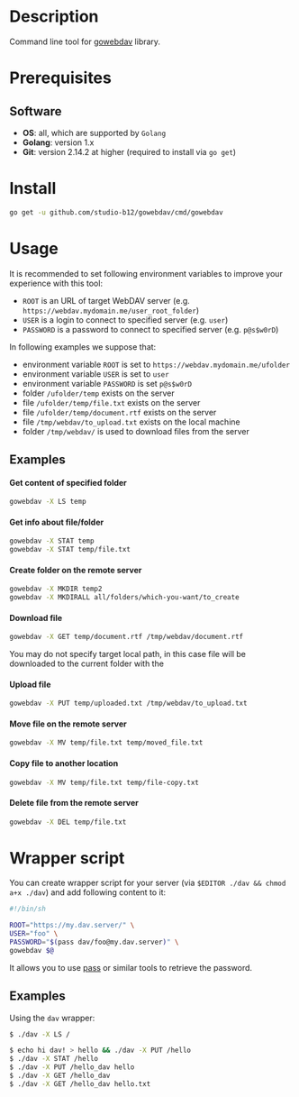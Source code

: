 # Description
Command line tool for [gowebdav](https://github.com/studio-b12/gowebdav) library.

# Prerequisites
## Software
* **OS**: all, which are supported by `Golang`
* **Golang**: version 1.x
* **Git**: version 2.14.2 at higher (required to install via `go get`)

# Install
```sh
go get -u github.com/studio-b12/gowebdav/cmd/gowebdav
```

# Usage
It is recommended to set following environment variables to improve your experience with this tool:
* `ROOT` is an URL of target WebDAV server (e.g. `https://webdav.mydomain.me/user_root_folder`)
* `USER` is a login to connect to specified server (e.g. `user`)
* `PASSWORD` is a password to connect to specified server (e.g. `p@s$w0rD`)

In following examples we suppose that:
* environment variable `ROOT` is set to `https://webdav.mydomain.me/ufolder`
* environment variable `USER` is set to `user`
* environment variable `PASSWORD` is set `p@s$w0rD`
* folder `/ufolder/temp` exists on the server
* file `/ufolder/temp/file.txt` exists on the server
* file `/ufolder/temp/document.rtf` exists on the server
* file `/tmp/webdav/to_upload.txt` exists on the local machine
* folder `/tmp/webdav/` is used to download files from the server

## Examples

#### Get content of specified folder
```sh
gowebdav -X LS temp
```

#### Get info about file/folder
```sh
gowebdav -X STAT temp
gowebdav -X STAT temp/file.txt
```

#### Create folder on the remote server
```sh
gowebdav -X MKDIR temp2
gowebdav -X MKDIRALL all/folders/which-you-want/to_create
```

#### Download file
```sh
gowebdav -X GET temp/document.rtf /tmp/webdav/document.rtf
```

You may do not specify target local path, in this case file will be downloaded to the current folder with the

#### Upload file
```sh
gowebdav -X PUT temp/uploaded.txt /tmp/webdav/to_upload.txt
```

#### Move file on the remote server
```sh
gowebdav -X MV temp/file.txt temp/moved_file.txt
```

#### Copy file to another location
```sh
gowebdav -X MV temp/file.txt temp/file-copy.txt
```

#### Delete file from the remote server
```sh
gowebdav -X DEL temp/file.txt
```

# Wrapper script

You can create wrapper script for your server (via `$EDITOR ./dav && chmod a+x ./dav`) and add following content to it:
```sh
#!/bin/sh

ROOT="https://my.dav.server/" \
USER="foo" \
PASSWORD="$(pass dav/foo@my.dav.server)" \
gowebdav $@
```

It allows you to use [pass](https://www.passwordstore.org/ "the standard unix password manager") or similar tools to retrieve the password.

## Examples

Using the `dav` wrapper:

```sh
$ ./dav -X LS /

$ echo hi dav! > hello && ./dav -X PUT /hello
$ ./dav -X STAT /hello
$ ./dav -X PUT /hello_dav hello
$ ./dav -X GET /hello_dav
$ ./dav -X GET /hello_dav hello.txt
```